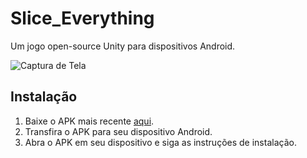 # Slice_Everything

Um jogo open-source Unity para dispositivos Android.

![Captura de Tela](https://i.imgur.com/AbvIDez.png)

## Instalação

1. Baixe o APK mais recente [aqui](https://drive.google.com/file/d/1DjCG4w57kO553mWUmdjzwpyfbG-kTvhV/view?usp=sharing).
2. Transfira o APK para seu dispositivo Android.
3. Abra o APK em seu dispositivo e siga as instruções de instalação.

